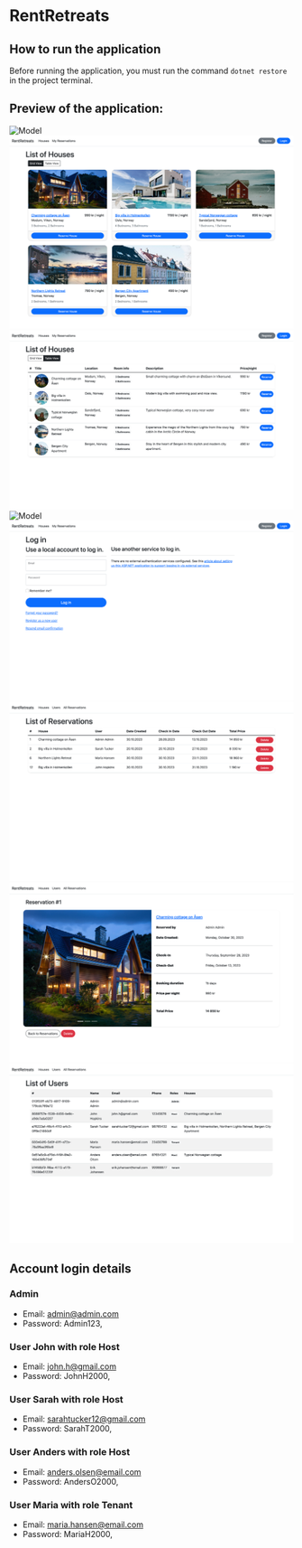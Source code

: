 # RentRetreats

## How to run the application
Before running the application, you must run the command `dotnet restore` in the project terminal.

## Preview of the application:
![Model](https://github.com/3sapham/RentRetreats/blob/main/Group-Project-1/wwwroot/images/screen/Skjermbilde-1.jpg)
![Model](https://github.com/3sapham/RentRetreats/blob/main/Group-Project-1/wwwroot/images/screen/Skjermbilde-2.jpg)
![Model](https://github.com/3sapham/RentRetreats/blob/main/Group-Project-1/wwwroot/images/screen/Skjermbilde-3.jpg)
![Model](https://github.com/3sapham/RentRetreats/blob/main/Group-Project-1/wwwroot/images/screen/Skjermbilde-4.jpg)
![Model](https://github.com/3sapham/RentRetreats/blob/main/Group-Project-1/wwwroot/images/screen/Skjermbilde-5.jpg)
![Model](https://github.com/3sapham/RentRetreats/blob/main/Group-Project-1/wwwroot/images/screen/Skjermbilde-6.jpg)
![Model](https://github.com/3sapham/RentRetreats/blob/main/Group-Project-1/wwwroot/images/screen/Skjermbilde-7.jpg)
![Model](https://github.com/3sapham/RentRetreats/blob/main/Group-Project-1/wwwroot/images/screen/Skjermbilde-8.jpg)

## Account login details

### Admin
* Email: admin@admin.com
* Password: Admin123,


### User John with role Host
* Email: john.h@gmail.com
* Password: JohnH2000,

### User Sarah with role Host
* Email: sarahtucker12@gmail.com
* Password: SarahT2000,

### User Anders with role Host
* Email: anders.olsen@email.com
* Password: AndersO2000,

### User Maria with role Tenant
* Email: maria.hansen@email.com
* Password: MariaH2000,
